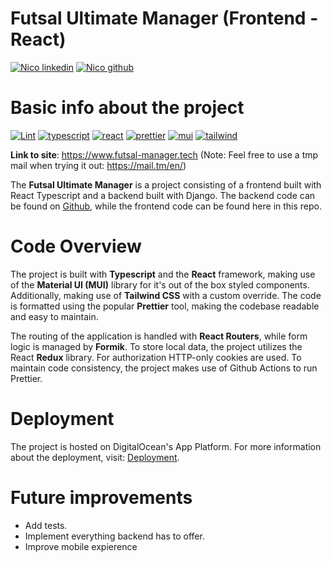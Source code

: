 # Futsal Ultimate Manager (Frontend - React)
[![Nico linkedin](https://img.shields.io/badge/LinkedIn-0077B5?style=for-the-badge&logo=linkedin&logoColor=white)](https://www.linkedin.com/in/nicolasmaskal/)
[![Nico github](https://img.shields.io/badge/GitHub-NicolasMaskal-181717.svg?style=flat&logo=github)](https://github.com/NicolasMaskal/)


# Basic info about the project
[![Lint](https://github.com/NicolasMaskal/Futsal-Ultimate-Manager-FE/actions/workflows/react.yml/badge.svg)](https://github.com/NicolasMaskal/Futsal-Ultimate-Manager-FE/actions/workflows/react.yml)
[![typescript](https://img.shields.io/badge/TypeScript-007ACC?style=for-the-badge&logo=typescript&logoColor=white)](https://www.typescriptlang.org/)
[![react](https://img.shields.io/badge/React-20232A?style=for-the-badge&logo=react&logoColor=61DAFB)](https://reactjs.org/)
[![prettier](https://img.shields.io/badge/prettier-1A2C34?style=for-the-badge&logo=prettier&logoColor=F7BA3E)](https://prettier.io/)
[![mui](https://img.shields.io/badge/Material--UI-0081CB?style=for-the-badge&logo=material-ui&logoColor=white)](https://mui.com/)
[![tailwind](https://img.shields.io/badge/Tailwind_CSS-38B2AC?style=for-the-badge&logo=tailwind-css&logoColor=white)](https://tailwindcss.com/)


**Link to site**: https://www.futsal-manager.tech (Note: Feel free to use a tmp mail when trying it out: https://mail.tm/en/)

The **Futsal Ultimate Manager** is a project consisting of a frontend built with React Typescript and a backend built with Django. The backend code can be found on [Github](https://github.com/NicolasMaskal/Futsal-Ultimate-Manager-BE),
while the frontend code can be found here in this repo. 

# Code Overview
The project is built with **Typescript** and the **React** framework, making use of the **Material UI (MUI)** library for it's out of the box styled components. Additionally, making use of  **Tailwind CSS** with a custom override. The code is formatted using the popular **Prettier** tool, making the codebase readable and easy to maintain. 

The routing of the application is handled with **React Routers**, while form logic is managed by **Formik**. To store local data, the project utilizes the React **Redux** library. For authorization HTTP-only cookies are used. To maintain code consistency, the project makes use of Github Actions to run Prettier.

# Deployment
The project is hosted on DigitalOcean's App Platform. For more information about the deployment, 
visit: [Deployment](https://github.com/NicolasMaskal/Futsal-Ultimate-Manager-BE#deployment).

# Future improvements
* Add tests.
* Implement everything backend has to offer.
* Improve mobile expierence